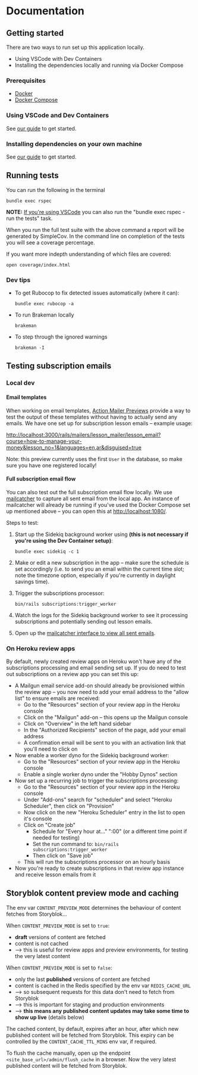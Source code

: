 # Documentation

## Getting started

There are two ways to run set up this application locally.

- Using VSCode with Dev Containers
- Installing the dependencies locally and running via Docker Compose

### Prerequisites

- [Docker](https://www.docker.com/)
- [Docker Compose](https://docs.docker.com/compose/install/)

### Using VSCode and Dev Containers

See [our guide](local-development/vscode-and-devcontainers.md) to get started.

### Installing dependencies on your own machine

See [our guide](local-development/local-installation.md) to get started.

## Running tests

You can run the following in the terminal

```shell
bundle exec rspec
```

**NOTE:** [If you're using VSCode](local-development/vscode-and-devcontainers.md) you can also run the "bundle exec rspec - run the tests" task.

When you run the full test suite with the above command a report will be generated by SimpleCov. In the command line on completion of the tests you will see a coverage percentage.

If you want more indepth understanding of which files are covered:

```shell
open coverage/index.html
```

### Dev tips

- To get Rubocop to fix detected issues automatically (where it can):

    ```shell
    bundle exec rubocop -a
    ```

- To run Brakeman locally

    ```shell
    brakeman
    ```

- To step through the ignored warnings

    ```shell
    brakeman -I
    ```

## Testing subscription emails

### Local dev

#### Email templates

When working on email templates, [Action Mailer Previews](https://guides.rubyonrails.org/action_mailer_basics.html#previewing-emails) provide a way to test the output of these templates without having to actually send any emails. We have one set up for subscription lesson emails – example usage:

<http://localhost:3000/rails/mailers/lesson_mailer/lesson_email?course=how-to-manage-your-money&lesson_no=1&languages=en,ar&disguised=true>

Note: this preview currently uses the first `User` in the database, so make sure you have one registered locally!

#### Full subscription email flow

You can also test out the full subscription email flow locally. We use [mailcatcher](https://github.com/sj26/mailcatcher) to capture all sent email from the local app. An instance of mailcatcher will already be running if you've used the Docker Compose set up mentioned above – you can open this at <http://localhost:1080/>.

Steps to test:

1. Start up the Sidekiq background worker using **(this is not necessary if you're using the Dev Container setup)**:

    ```shell
    bundle exec sidekiq -c 1
    ```

2. Make or edit a new subscription in the app – make sure the schedule is set accordingly (i.e. to send you an email within the current time slot; note the timezone option, especially if you're currently in daylight savings time).
3. Trigger the subscriptions processor:

    ```shell
    bin/rails subscriptions:trigger_worker
    ```

4. Watch the logs for the Sidekiq background worker to see it processing subscriptions and potentially sending out lesson emails.
5. Open up the [mailcatcher interface to view all sent emails](http://localhost:1080/).

### On Heroku review apps

By default, newly created review apps on Heroku won't have any of the subscriptions processing and email sending set up. If you do need to test out subscriptions on a review app you can set this up:

- A Mailgun email service add-on should already be provisioned within the review app – you now need to add your email address to the "allow list" to ensure emails are received:
  - Go to the "Resources" section of your review app in the Heroku console
  - Click on the "Mailgun" add-on – this opens up the Mailgun console
  - Click on "Overview" in the left hand sidebar
  - In the "Authorized Recipients" section of the page, add your email address
  - A confirmation email will be sent to you with an activation link that you'll need to click on
- Now enable a worker dyno for the Sidekiq background worker:
  - Go to the "Resources" section of your review app in the Heroku console
  - Enable a single worker dyno under the "Hobby Dynos" section
- Now set up a recurring job to trigger the subscriptions processing:
  - Go to the "Resources" section of your review app in the Heroku console
  - Under "Add-ons" search for "scheduler" and select "Heroku Scheduler", then click on "Provision"
  - Now click on the new "Heroku Scheduler" entry in the list to open it's console
  - Click on "Create job"
    - Schedule for "Every hour at..." ":00" (or a different time point if needed for testing)
    - Set the run command to: `bin/rails subscriptions:trigger_worker`
    - Then click on "Save job"
  - This will run the subscriptions processor on an hourly basis
- Now you're ready to create subscriptions in that review app instance and receive lesson emails from it

## Storyblok content preview mode and caching

The env var `CONTENT_PREVIEW_MODE` determines the behaviour of content fetches from Storyblok…

When `CONTENT_PREVIEW_MODE` is set to `true`:

- **draft** versions of content are fetched
- content is not cached
- --> this is useful for review apps and preview environments, for testing the very latest content

When `CONTENT_PREVIEW_MODE` is set to `false`:

- only the last **published** versions of content are fetched
- content is cached in the Redis specified by the env var `REDIS_CACHE_URL`
- --> so subsequent requests for this data don't need to fetch from Storyblok
- --> this is important for staging and production environments
- --> **this means any published content updates may take some time to show up live** (details below)

The cached content, by default, expires after an hour, after which new published content will be fetched from Storyblok. This expiry can be controlled by the `CONTENT_CACHE_TTL_MINS` env var, if required.

To flush the cache manually, open up the endpoint `<site_base_url>/admin/flush_cache` in a browser. Now the very latest published content will be fetched from Storyblok.
